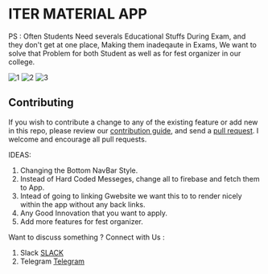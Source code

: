 # ITER MATERIAL APP

PS : Often Students Need severals Educational Stuffs During Exam, and they don't get at one place, Making them inadeqaute in Exams, We want to solve that Problem for both Student as well as for fest organizer in our college.


![1](https://user-images.githubusercontent.com/83778936/156609207-252eb7d6-00c1-492c-9612-bc02b344d2e4.jpg)
![2](https://user-images.githubusercontent.com/83778936/156609210-ed88a216-80ca-4c77-91cb-4c94e891aa1c.jpg)
![3](https://user-images.githubusercontent.com/83778936/156609213-d5fcfb86-aa4a-4288-a401-c7eaa3a2f7f9.jpg)


## Contributing
If you wish to contribute a change to any of the existing feature or add new in this repo,
please review our [contribution guide](https://github.com/pnkr01/ITER-MATERIAL-APP/blob/master/CONTRIBUTING.md),
and send a [pull request](https://github.com/pnkr01/ITER-MATERIAL-APP/pulls). I welcome and encourage all pull requests.

IDEAS:
1. Changing the Bottom NavBar Style.
2. Instead of Hard Coded Messeges, change all to firebase and fetch them to App.
3. Intead of going to linking Gwebsite we want this to to render nicely within the app without any back links.
4. Any Good Innovation that you want to apply.
5. Add more features for fest organizer.


Want to discuss something ? 
Connect with Us :
1. Slack [SLACK](https://join.slack.com/t/newworkspace-l2p6883/shared_invite/zt-16ctherbb-auY9UfkIzp5sEEEI2sBc9w)
2. Telegram [Telegram](https://t.me/+b9s9w7epDm8zZDU1)
